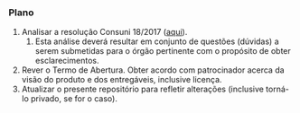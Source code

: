 ### Plano

1. Analisar a resolução Consuni 18/2017 ([aqui](https://sistemas.ufg.br/consultas_publicas/resolucoes/arquivos/Resolucao_CONSUNI_2017_0018.pdf)). 
   1. Esta análise deverá resultar em conjunto de questões (dúvidas) a serem submetidas para o órgão pertinente com o propósito de obter esclarecimentos.
1. Rever o Termo de Abertura. Obter acordo com patrocinador acerca da visão do produto e dos entregáveis, inclusive licença.
1. Atualizar o presente repositório para refletir alterações (inclusive torná-lo privado, se for o caso).
